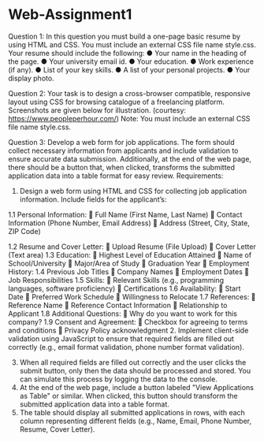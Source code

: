 # Web-Assignment1
Question 1:
In this question you must build a one-page basic resume by using HTML and CSS. You must
include an external CSS file name style.css.
Your resume should include the following:
● Your name in the heading of the page.
● Your university email id.
● Your education.
● Work experience (if any).
● List of your key skills.
● A list of your personal projects.
● Your display photo.

Question 2:
Your task is to design a cross-browser compatible, responsive layout using CSS for browsing
catalogue of a freelancing platform. Screenshots are given below for illustration. 
(courtesy: https://www.peopleperhour.com/)
Note: You must include an external CSS file name style.css.

Question 3:
Develop a web form for job applications. The form should collect necessary
information from applicants and include validation to ensure accurate data
submission. Additionally, at the end of the web page, there should be a button that,
when clicked, transforms the submitted application data into a table format for easy
review.
Requirements:
1. Design a web form using HTML and CSS for collecting job application
information. Include fields for the applicant’s:

1.1 Personal Information:
 Full Name (First Name, Last Name)
 Contact Information (Phone Number, Email Address)
 Address (Street, City, State, ZIP Code)

1.2 Resume and Cover Letter:
 Upload Resume (File Upload)
 Cover Letter (Text area)
1.3 Education:
 Highest Level of Education Attained
 Name of School/University
 Major/Area of Study
 Graduation Year
 Employment History:
1.4 Previous Job Titles
 Company Names
 Employment Dates
 Job Responsibilities
1.5 Skills:
 Relevant Skills (e.g., programming languages, software proficiency)
 Certifications
1.6 Availability:
 Start Date
 Preferred Work Schedule
 Willingness to Relocate
1.7 References:
 Reference Name
 Reference Contact Information
 Relationship to Applicant
1.8 Additional Questions:
 Why do you want to work for this company?
1.9 Consent and Agreement:
 Checkbox for agreeing to terms and conditions
 Privacy Policy acknowledgment
2. Implement client-side validation using JavaScript to ensure that required fields
are filled out correctly (e.g., email format validation, phone number format
validation).

3. When all required fields are filled out correctly and the user clicks the submit
button, only then the data should be processed and stored. You can simulate this
process by logging the data to the console.
4. At the end of the web page, include a button labeled "View Applications as
Table" or similar. When clicked, this button should transform the submitted
application data into a table format.
5. The table should display all submitted applications in rows, with each column
representing different fields (e.g., Name, Email, Phone Number, Resume, Cover
Letter).
